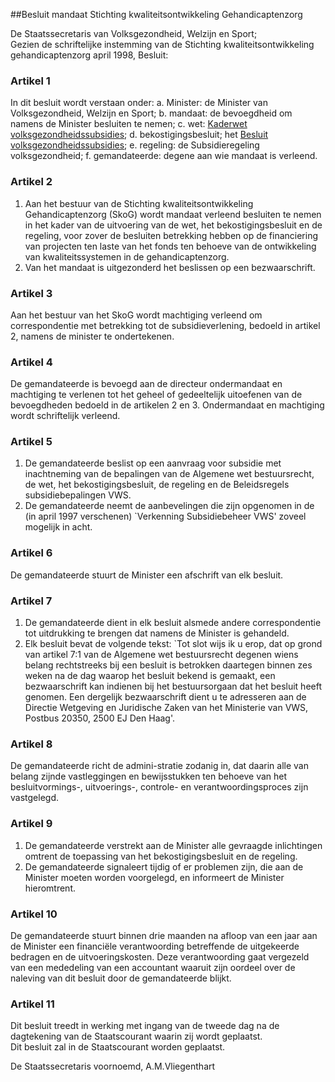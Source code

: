 <meta http-equiv='Content-Type' content='text/html; charset=utf-8' />

##Besluit mandaat Stichting kwaliteitsontwikkeling Gehandicaptenzorg

De Staatssecretaris van Volksgezondheid, Welzijn en Sport;  
Gezien de schriftelijke instemming van de Stichting kwaliteitsontwikkeling gehandicaptenzorg april 1998,
Besluit:    

### Artikel  1  

In dit besluit wordt verstaan onder:   a. Minister:  de Minister van Volksgezondheid, Welzijn en Sport;    b. mandaat:  de bevoegdheid om namens de Minister besluiten te nemen;    c. wet:  [Kaderwet volksgezondheidssubsidies](../../../../../../../wet/kaderwet/vws-subsidies/BWBR0009455/README.md);    d. bekostigingsbesluit;  het [Besluit volksgezondheidssubsidies](../../../../../../../AMvB/besluit/volksgezondheidssubsidies/BWBR0009696/README.md);    e. regeling:  de Subsidieregeling volksgezondheid;    f. gemandateerde:  degene aan wie mandaat is verleend.     

### Artikel  2  

1.  Aan het bestuur van de Stichting kwaliteitsontwikkeling Gehandicaptenzorg (SkoG) wordt mandaat verleend besluiten te nemen in het kader van de uitvoering van de wet, het bekostigingsbesluit en de regeling, voor zover de besluiten betrekking hebben op de financiering van projecten ten laste van het fonds ten behoeve van de ontwikkeling van kwaliteitssystemen in de gehandicaptenzorg.   
2.  Van het mandaat is uitgezonderd het beslissen op een bezwaarschrift.   

### Artikel  3  

Aan het bestuur van het SkoG wordt machtiging verleend om correspondentie met betrekking tot de subsidieverlening, bedoeld in artikel 2, namens de minister te ondertekenen.  

### Artikel  4  

De gemandateerde is bevoegd aan de directeur ondermandaat en machtiging te verlenen tot het geheel of gedeeltelijk uitoefenen van de bevoegdheden bedoeld in de artikelen 2 en 3. Ondermandaat en machtiging wordt schriftelijk verleend.  

### Artikel  5  

1.  De gemandateerde beslist op een aanvraag voor subsidie met inachtneming van de bepalingen van de Algemene wet bestuursrecht, de wet, het bekostigingsbesluit, de regeling en de Beleidsregels subsidiebepalingen VWS.   
2.  De gemandateerde neemt de aanbevelingen die zijn opgenomen in de (in april 1997 verschenen) `Verkenning Subsidiebeheer VWS' zoveel mogelijk in acht.   

### Artikel  6  

De gemandateerde stuurt de Minister een afschrift van elk besluit.  

### Artikel  7  

1.  De gemandateerde dient in elk besluit alsmede andere correspondentie tot uitdrukking te brengen dat namens de Minister is gehandeld.   
2.  Elk besluit bevat de volgende tekst: `Tot slot wijs ik u erop, dat op grond van artikel 7:1 van de Algemene wet bestuursrecht degenen wiens belang rechtstreeks bij een besluit is betrokken daartegen binnen zes weken na de dag waarop het besluit bekend is gemaakt, een bezwaarschrift kan indienen bij het bestuursorgaan dat het besluit heeft genomen. Een dergelijk bezwaarschrift dient u te adresseren aan de Directie Wetgeving en Juridische Zaken van het Ministerie van VWS, Postbus 20350, 2500 EJ Den Haag'.   

### Artikel  8  

De gemandateerde richt de admini-stratie zodanig in, dat daarin alle van belang zijnde vastleggingen en bewijsstukken ten behoeve van het besluitvormings-, uitvoerings-, controle- en verantwoordingsproces zijn vastgelegd.  

### Artikel  9  

1.  De gemandateerde verstrekt aan de Minister alle gevraagde inlichtingen omtrent de toepassing van het bekostigingsbesluit en de regeling.   
2.  De gemandateerde signaleert tijdig of er problemen zijn, die aan de Minister moeten worden voorgelegd, en informeert de Minister hieromtrent.   

### Artikel  10  

De gemandateerde stuurt binnen drie maanden na afloop van een jaar aan de Minister een financiële verantwoording betreffende de uitgekeerde bedragen en de uitvoeringskosten. Deze verantwoording gaat vergezeld van een mededeling van een accountant waaruit zijn oordeel over de naleving van dit besluit door de gemandateerde blijkt.  

### Artikel  11  

Dit besluit treedt in werking met ingang van de tweede dag na de dagtekening van de Staatscourant waarin zij wordt geplaatst.  
Dit besluit zal in de Staatscourant worden geplaatst.   

De 
Staatssecretaris voornoemd, 
A.M.Vliegenthart    
